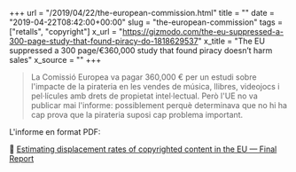 +++
url = "/2019/04/22/the-european-commission.html"
title = ""
date = "2019-04-22T08:42:00+00:00"
slug = "the-european-commission"
tags = ["retalls", "copyright"]
x_url = "https://gizmodo.com/the-eu-suppressed-a-300-page-study-that-found-piracy-do-1818629537"
x_title = "The EU suppressed a 300 page/€360,000 study that found piracy doesn’t harm sales"
x_source = ""
+++


> La Comissió Europea va pagar 360,000 € per un estudi sobre l'impacte de la pirateria en les vendes de música, llibres, videojocs i pel·lícules amb drets de propietat intel·lectual. Però l'UE no va publicar mai l'informe: possiblement perquè determinava que no hi ha cap prova que la pirateria suposi cap problema important.

L'informe en format PDF:

📄 [Estimating displacement rates of copyrighted content in the EU — Final Report](https://cdn.netzpolitik.org/wp-upload/2017/09/displacement_study.pdf)
